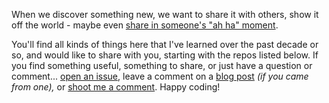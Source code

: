 When we discover something new, we want to share it with others, show it off the world - maybe even [share in someone's "ah ha" moment](https://xkcd.com/1053).

You'll find all kinds of things here that I've learned over the past decade or so, and would like to share with you, starting with the repos listed below. If you find something useful, something to share, or just have a question or comment... [open an issue](https://docs.github.com/en/issues/tracking-your-work-with-issues/creating-an-issue), leave a comment on a [blog post](https://grantwinney.com) _(if you came from one),_ or [shoot me a comment](https://grantwinney.com/contact). Happy coding!

